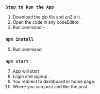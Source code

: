 ### `Step to Run the App`

1. Download the zip file and unZip it .
2. Open the code in any codeEditor.
3. Run command -
### `npm install`
5. Run command 
### `npm start`
7. App will start
8. Login and signup .
9. You redirect to dashboard or home page.
10. Where you can post and like the post.
